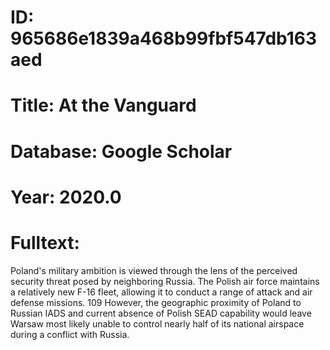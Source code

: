 # ID: 965686e1839a468b99fbf547db163aed
# Title: At the Vanguard
# Database: Google Scholar
# Year: 2020.0
# Fulltext:
Poland's military ambition is viewed through the lens of the perceived security threat posed by neighboring Russia.
The Polish air force maintains a relatively new F-16 fleet, allowing it to conduct a range of attack and air defense missions.
109 However, the geographic proximity of Poland to Russian IADS and current absence of Polish SEAD capability would leave Warsaw most likely unable to control nearly half of its national airspace during a conflict with Russia.